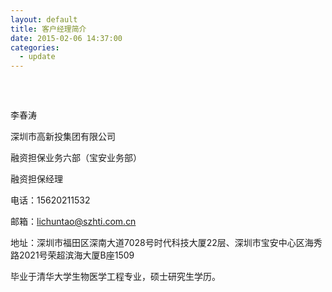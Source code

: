 ```yaml
---
layout: default
title: 客户经理简介
date: 2015-02-06 14:37:00
categories:
  - update
---
```


#####  

<font style="vertical-align: inherit;"><font style="vertical-align: inherit;">李春涛</font></font>

深圳市高新投集团有限公司

融资担保业务六部（宝安业务部）

融资担保经理

电话：15620211532

邮箱：lichuntao@szhti.com.cn

地址：深圳市福田区深南大道7028号时代科技大厦22层、深圳市宝安中心区海秀路2021号荣超滨海大厦B座1509

毕业于清华大学生物医学工程专业，硕士研究生学历。